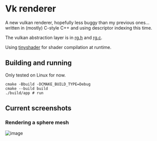 # Vk renderer

A new vulkan renderer, hopefully less buggy than my previous ones... 
written in (mostly) C-style C++ and using descriptor indexing this time.

The vulkan abstraction layer is in
[rg.h](https://github.com/felipeagc/vk_renderer/blob/master/thirdparty/rg/rg.h)
and [rg.c](https://github.com/felipeagc/vk_renderer/blob/master/thirdparty/rg/rg.c).

Using [tinyshader](https://github.com/felipeagc/tinyshader) for shader compilation at runtime.

## Building and running

Only tested on Linux for now.

```
cmake -Bbuild -DCMAKE_BUILD_TYPE=Debug
cmake --build build
./build/app # run
```

## Current screenshots

### Rendering a sphere mesh

![image](https://user-images.githubusercontent.com/17355488/107703911-2287fc00-6c9b-11eb-9cb9-c8a1914eecb6.png)
